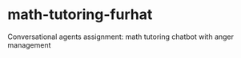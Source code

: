# math-tutoring-furhat
Conversational agents assignment: math tutoring chatbot with anger management
